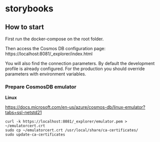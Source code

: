 # storybooks

## How to start

First run the docker-compose on the root folder.

Then access the Cosmos DB configuration page:
https://localhost:8081/_explorer/index.html

You will also find the connection parameters.
By default the development profile is already configured.
For the production you should override parameters with environment variables.

### Prepare CosmosDB emulator

**Linux**

https://docs.microsoft.com/en-us/azure/cosmos-db/linux-emulator?tabs=ssl-netstd21

```
curl -k https://localhost:8081/_explorer/emulator.pem > ~/emulatorcert.crt
sudo cp ~/emulatorcert.crt /usr/local/share/ca-certificates/
sudo update-ca-certificates
```